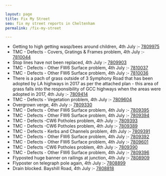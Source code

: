 ```yaml
---

layout: page
title: Fix My Street
seo: fix my street reports in Cheltenham
permalink: /fix-my-street

---
```


<!-- fix_marker starts -->

- Getting to high getting wasp/bees around children, 4th July :- [7809975](https://www.fixmystreet.com/report/7809975)
- TMC - Defects - Covers, Gratings & Frames problem, 4th July :- [7810044](https://www.fixmystreet.com/report/7810044)
- Stop lines have not been replaced, 4th July :- [7809903](https://www.fixmystreet.com/report/7809903)
- TMC - Defects - Other FW6  Surface problem, 4th July :- [7810037](https://www.fixmystreet.com/report/7810037)
- TMC - Defects - Other FW6  Surface problem, 4th July :- [7810036](https://www.fixmystreet.com/report/7810036)
- There is a pach of grass outside of 3 Symphony Road that has been adopted by LA highways in 2017 as per the attached plan - this area of grass falls into the responsibility of GCC highways when the areas were adopted in 2017, 4th July :- [7809414](https://www.fixmystreet.com/report/7809414)
- TMC - Defects - Vegetation problem, 4th July :- [7809604](https://www.fixmystreet.com/report/7809604)
- Overgrown verge, 4th July :- [7809330](https://www.fixmystreet.com/report/7809330)
- TMC - Defects - Other FW6  Surface problem, 4th July :- [7809395](https://www.fixmystreet.com/report/7809395)
- TMC - Defects - Other FW6  Surface problem, 4th July :- [7809394](https://www.fixmystreet.com/report/7809394)
- TMC - Defects -CW6 Potholes  problem, 4th July :- [7809393](https://www.fixmystreet.com/report/7809393)
- TMC - Defects -CW6 Potholes  problem, 4th July :- [7809389](https://www.fixmystreet.com/report/7809389)
- TMC - Defects - Kerbs and Channels problem, 4th July :- [7809391](https://www.fixmystreet.com/report/7809391)
- TMC - Defects - Other FW6  Surface problem, 4th July :- [7809392](https://www.fixmystreet.com/report/7809392)
- TMC - Defects - Other FW6  Surface problem, 4th July :- [7809601](https://www.fixmystreet.com/report/7809601)
- TMC - Defects -CW6 Potholes  problem, 4th July :- [7809390](https://www.fixmystreet.com/report/7809390)
- TMC - Defects - Other FW6  Surface problem, 4th July :- [7809396](https://www.fixmystreet.com/report/7809396)
- Flyposted huge banner on railings at junction, 4th July :- [7808909](https://www.fixmystreet.com/report/7808909)
- Flyposter on telegraph pole again, 4th July :- [7808899](https://www.fixmystreet.com/report/7808899)
- Drain blocked. Bayshill Road, 4th July :- [7808818](https://www.fixmystreet.com/report/7808818)

<!-- fix_marker ends -->